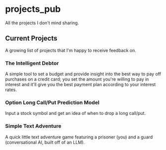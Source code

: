 # projects_pub
All the projects I don't mind sharing.

## Current Projects
A growing list of projects that I'm happy to receive feedback on.

### The Intelligent Debtor
A simple tool to set a budget and provide insight into the best way to pay off purchases on a credit card; you set the amount you're willing to pay in interest and it'll give you the best payment plan according to your interest rates.

### Option Long Call/Put Prediction Model
Input a stock symbol and get an idea of when to drop a long call/put.

### Simple Text Adventure
A quick little text adventure game featuring a prisoner (you) and a guard (conversational AI, built off of an LLM).
